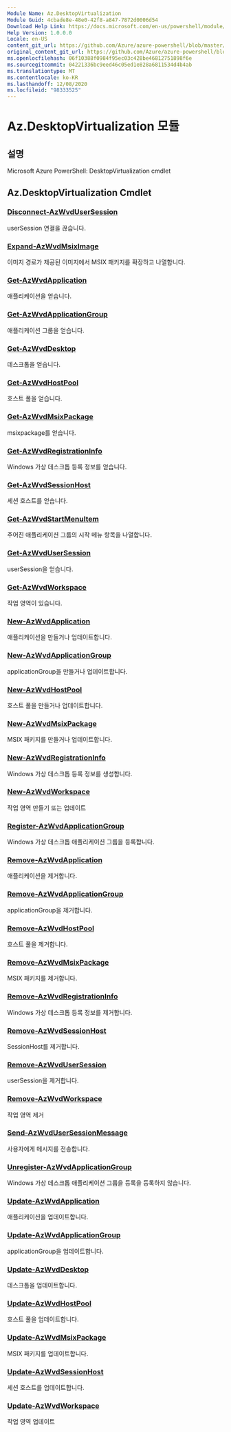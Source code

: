 ```yaml
---
Module Name: Az.DesktopVirtualization
Module Guid: 4cbade8e-48e0-42f8-a847-7872d0006d54
Download Help Link: https://docs.microsoft.com/en-us/powershell/module/az.desktopvirtualization
Help Version: 1.0.0.0
Locale: en-US
content_git_url: https://github.com/Azure/azure-powershell/blob/master/src/DesktopVirtualization/help/Az.DesktopVirtualization.md
original_content_git_url: https://github.com/Azure/azure-powershell/blob/master/src/DesktopVirtualization/help/Az.DesktopVirtualization.md
ms.openlocfilehash: 06f10388f0984f95ec03c428be46812751898f6e
ms.sourcegitcommit: 04221336bc9eed46c05ed1e828a6811534d4b4ab
ms.translationtype: MT
ms.contentlocale: ko-KR
ms.lasthandoff: 12/08/2020
ms.locfileid: "98333525"
---
```

# Az.DesktopVirtualization 모듈
## 설명
Microsoft Azure PowerShell: DesktopVirtualization cmdlet

## Az.DesktopVirtualization Cmdlet
### [Disconnect-AzWvdUserSession](Disconnect-AzWvdUserSession.md)
userSession 연결을 끊습니다.

### [Expand-AzWvdMsixImage](Expand-AzWvdMsixImage.md)
이미지 경로가 제공된 이미지에서 MSIX 패키지를 확장하고 나열합니다.

### [Get-AzWvdApplication](Get-AzWvdApplication.md)
애플리케이션을 얻습니다.

### [Get-AzWvdApplicationGroup](Get-AzWvdApplicationGroup.md)
애플리케이션 그룹을 얻습니다.

### [Get-AzWvdDesktop](Get-AzWvdDesktop.md)
데스크톱을 얻습니다.

### [Get-AzWvdHostPool](Get-AzWvdHostPool.md)
호스트 풀을 얻습니다.

### [Get-AzWvdMsixPackage](Get-AzWvdMsixPackage.md)
msixpackage를 얻습니다.

### [Get-AzWvdRegistrationInfo](Get-AzWvdRegistrationInfo.md)
Windows 가상 데스크톱 등록 정보를 얻습니다.

### [Get-AzWvdSessionHost](Get-AzWvdSessionHost.md)
세션 호스트를 얻습니다.

### [Get-AzWvdStartMenuItem](Get-AzWvdStartMenuItem.md)
주어진 애플리케이션 그룹의 시작 메뉴 항목을 나열합니다.

### [Get-AzWvdUserSession](Get-AzWvdUserSession.md)
userSession을 얻습니다.

### [Get-AzWvdWorkspace](Get-AzWvdWorkspace.md)
작업 영역이 있습니다.

### [New-AzWvdApplication](New-AzWvdApplication.md)
애플리케이션을 만들거나 업데이트합니다.

### [New-AzWvdApplicationGroup](New-AzWvdApplicationGroup.md)
applicationGroup을 만들거나 업데이트합니다.

### [New-AzWvdHostPool](New-AzWvdHostPool.md)
호스트 풀을 만들거나 업데이트합니다.

### [New-AzWvdMsixPackage](New-AzWvdMsixPackage.md)
MSIX 패키지를 만들거나 업데이트합니다.

### [New-AzWvdRegistrationInfo](New-AzWvdRegistrationInfo.md)
Windows 가상 데스크톱 등록 정보를 생성합니다.

### [New-AzWvdWorkspace](New-AzWvdWorkspace.md)
작업 영역 만들기 또는 업데이트

### [Register-AzWvdApplicationGroup](Register-AzWvdApplicationGroup.md)
Windows 가상 데스크톱 애플리케이션 그룹을 등록합니다.

### [Remove-AzWvdApplication](Remove-AzWvdApplication.md)
애플리케이션을 제거합니다.

### [Remove-AzWvdApplicationGroup](Remove-AzWvdApplicationGroup.md)
applicationGroup을 제거합니다.

### [Remove-AzWvdHostPool](Remove-AzWvdHostPool.md)
호스트 풀을 제거합니다.

### [Remove-AzWvdMsixPackage](Remove-AzWvdMsixPackage.md)
MSIX 패키지를 제거합니다.

### [Remove-AzWvdRegistrationInfo](Remove-AzWvdRegistrationInfo.md)
Windows 가상 데스크톱 등록 정보를 제거합니다.

### [Remove-AzWvdSessionHost](Remove-AzWvdSessionHost.md)
SessionHost를 제거합니다.

### [Remove-AzWvdUserSession](Remove-AzWvdUserSession.md)
userSession을 제거합니다.

### [Remove-AzWvdWorkspace](Remove-AzWvdWorkspace.md)
작업 영역 제거

### [Send-AzWvdUserSessionMessage](Send-AzWvdUserSessionMessage.md)
사용자에게 메시지를 전송합니다.

### [Unregister-AzWvdApplicationGroup](Unregister-AzWvdApplicationGroup.md)
Windows 가상 데스크톱 애플리케이션 그룹을 등록을 등록하지 않습니다.

### [Update-AzWvdApplication](Update-AzWvdApplication.md)
애플리케이션을 업데이트합니다.

### [Update-AzWvdApplicationGroup](Update-AzWvdApplicationGroup.md)
applicationGroup을 업데이트합니다.

### [Update-AzWvdDesktop](Update-AzWvdDesktop.md)
데스크톱을 업데이트합니다.

### [Update-AzWvdHostPool](Update-AzWvdHostPool.md)
호스트 풀을 업데이트합니다.

### [Update-AzWvdMsixPackage](Update-AzWvdMsixPackage.md)
MSIX 패키지를 업데이트합니다.

### [Update-AzWvdSessionHost](Update-AzWvdSessionHost.md)
세션 호스트를 업데이트합니다.

### [Update-AzWvdWorkspace](Update-AzWvdWorkspace.md)
작업 영역 업데이트

